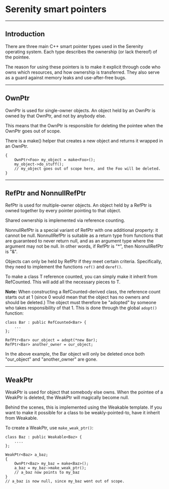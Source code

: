 # Serenity smart pointers

----
## Introduction

There are three main C++ smart pointer types used in the Serenity operating system. Each type describes the ownership (or lack thereof) of the pointee.

The reason for using these pointers is to make it explicit through code who owns which resources, and how ownership is transferred. They also serve as a guard against memory leaks and use-after-free bugs.


----
## OwnPtr<T>

OwnPtr is used for single-owner objects. An object held by an OwnPtr is owned by that OwnPtr, and not by anybody else.

This means that the OwnPtr is responsible for deleting the pointee when the OwnPtr goes out of scope.

There is a make<T>() helper that creates a new object and returns it wrapped in an OwnPtr.

    {
        OwnPtr<Foo> my_object = make<Foo>();
        my_object->do_stuff();
        // my_object goes out of scope here, and the Foo will be deleted.
    }


----
## RefPtr<T> and NonnullRefPtr<T>

RefPtr is used for multiple-owner objects. An object held by a RefPtr is owned together by every pointer pointing to that object.

Shared ownership is implemented via reference counting.

NonnullRefPtr<T> is a special variant of RefPtr with one additional property: it cannot be null. NonnullRefPtr is suitable as a return type from functions that are guaranteed to never return null, and as an argument type where the argument may not be null. In other words, if RefPtr is "\*", then NonnullRefPtr is "&".

Objects can only be held by RefPtr if they meet certain criteria. Specifically, they need to implement the functions `ref()` and `deref()`.

To make a class T reference counted, you can simply make it inherit from RefCounted<T>. This will add all the necessary pieces to T.

**Note:** When constructing a RefCounted-derived class, the reference count starts out at 1 (since 0 would mean that the object has no owners and should be deleted.) The object must therefore be "adopted" by someone who takes responsibility of that 1. This is done through the global `adopt()` function:

    class Bar : public RefCounted<Bar> {
        ...
    };

    RefPtr<Bar> our_object = adopt(*new Bar);
    RefPtr<Bar> another_owner = our_object;

In the above example, the Bar object will only be deleted once both "our\_object" and "another\_owner" are gone.

----
## WeakPtr<T>

WeakPtr is used for object that somebody else owns. When the pointee of a WeakPtr is deleted, the WeakPtr will magically become null.

Behind the scenes, this is implemented using the Weakable<T> template. If you want to make it possible for a class to be weakly-pointed-to, have it inherit from Weakable<T>.

To create a WeakPtr<T>, use `make_weak_ptr()`:

    class Baz : public Weakable<Baz> {
        ....
    };

    WeakPtr<Baz> a_baz;
    {
        OwnPtr<Baz> my_baz = make<Baz>();
        a_baz = my_baz->make_weak_ptr();
        // a_baz now points to my_baz
    }
    // a_baz is now null, since my_baz went out of scope.
